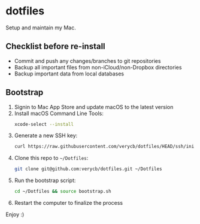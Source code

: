 # dotfiles

Setup and maintain my Mac.

## Checklist before re-install

- Commit and push any changes/branches to git repositories
- Backup all important files from non-iCloud/non-Dropbox directories
- Backup important data from local databases

## Bootstrap

1. Signin to Mac App Store and update macOS to the latest version
2. Install macOS Command Line Tools:
   ```zsh
   xcode-select --install
   ```
3. Generate a new SSH key:
   ```zsh
   curl https://raw.githubusercontent.com/verycb/dotfiles/HEAD/ssh/init.sh | sh -s "<email-address-1>" "<email-address-2>"
   ```
4. Clone this repo to `~/Dotfiles`:
   ```zsh
   git clone git@github.com:verycb/dotfiles.git ~/Dotfiles
   ```
5. Run the bootstrap script:
   ```zsh
   cd ~/Dotfiles && source bootstrap.sh
   ```
6. Restart the computer to finalize the process

Enjoy :)
